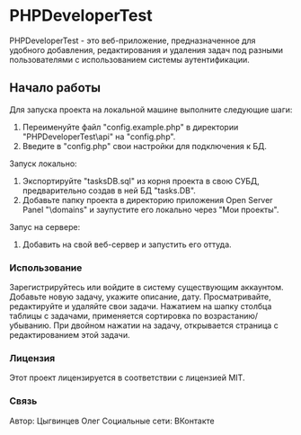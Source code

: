 # PHPDeveloperTest

PHPDeveloperTest - это веб-приложение, предназначенное для удобного добавления, редактирования и удаления задач под разными пользователями с использованием системы аутентификации.

## Начало работы

Для запуска проекта на локальной машине выполните следующие шаги:
1. Переименуйте файл "config.example.php" в директории "PHPDeveloperTest\api\" на "config.php".
2. Введите в "config.php" свои настройки для подключения к БД.

Запуск локально:
1. Экспортируйте "tasksDB.sql" из корня проекта в свою СУБД, предварительно создав в ней БД "tasks.DB".
2. Добавьте папку проекта в директорию приложения Open Server Panel "\domains\" и заупустите его локально через "Мои проекты".

Запус на сервере:
1. Добавить на свой веб-сервер и запустить его оттуда.

### Использование

Зарегистрируйтесь или войдите в систему существующим аккаунтом.
Добавьте новую задачу, укажите описание, дату.
Просматривайте, редактируйте и удаляйте свои задачи.
Нажатием на шапку столбца таблицы с задачами, применяется сортировка по возрастанию/убыванию.
При двойном нажатии на задачу, открывается страница с редактированием этой задачи.

### Лицензия

Этот проект лицензируется в соответствии с лицензией MIT.

### Связь

Автор: Цыгвинцев Олег
Социальные сети: ВКонтакте

